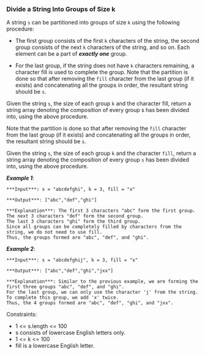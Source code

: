 ### Divide a String Into Groups of Size k

A string ```s``` can be partitioned into groups of size ```k``` using the following procedure:

- The first group consists of the first ```k``` characters of the string, the second group consists of the next ```k``` characters of the string, and so on. Each element can be a part of ***exactly one*** group.

- For the last group, if the string does not have ```k``` characters remaining, a character fill is used to complete the group.
Note that the partition is done so that after removing the ```fill``` character from the last group (if it exists) and concatenating all the groups in order, the resultant string should be ```s```.

Given the string ```s```, the size of each group ```k``` and the character fill, return a string array denoting the composition of every group s has been divided into, using the above procedure.

Note that the partition is done so that after removing the ```fill``` character from the last group (if it exists) and concatenating all the groups in order, the resultant string should be ```s```.

Given the string ```s```, the size of each group ```k``` and the character ```fill```, return a string array denoting the composition of every group ```s``` has been divided into, using the above procedure.


***Example 1***:

    ***Input***: s = "abcdefghi", k = 3, fill = "x"

    ***Output***: ["abc","def","ghi"]

    ***Explanation***: The first 3 characters "abc" form the first group.
    The next 3 characters "def" form the second group.
    The last 3 characters "ghi" form the third group.
    Since all groups can be completely filled by characters from the string, we do not need to use fill.
    Thus, the groups formed are "abc", "def", and "ghi".

***Example 2***:

    ***Input***: s = "abcdefghij", k = 3, fill = "x"

    ***Output***: ["abc","def","ghi","jxx"]

    ***Explanation***: Similar to the previous example, we are forming the first three groups "abc", "def", and "ghi".
    For the last group, we can only use the character 'j' from the string. To complete this group, we add 'x' twice.
    Thus, the 4 groups formed are "abc", "def", "ghi", and "jxx".

 

Constraints:

- 1 <= s.length <= 100
- s consists of lowercase English letters only.
- 1 <= k <= 100
- fill is a lowercase English letter.